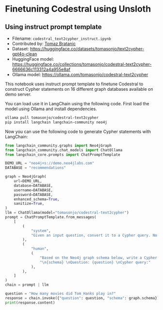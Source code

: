 # Finetuning Codestral using Unsloth

## Using instruct prompt template

* Filename: `codestral_text2cypher_instruct.ipynb`
* Contributed by: [Tomaz Bratanic](https://github.com/tomasonjo)
* Dataset: https://huggingface.co/datasets/tomasonjo/text2cypher-gpt4o-clean
* HuggingFace model: https://huggingface.co/collections/tomasonjo/codestral-text2cypher-6666636c113312a4a955e8af
* Ollama model: https://ollama.com/tomasonjo/codestral-text2cypher

This notebook uses instruct prompt template to finetune Codestral to construct Cypher statements on 16 different graph databases available on demo server.

You can load use it in LangChain using the following code.
First load the model using Ollama and install dependencies.

```bash
ollama pull tomasonjo/codestral-text2cypher
pip install langchain langchain-community neo4j
```

Now you can use the following code to generate Cypher statements with LangChain:

```python
from langchain_community.graphs import Neo4jGraph
from langchain_community.chat_models import ChatOllama
from langchain_core.prompts import ChatPromptTemplate

DEMO_URL = "neo4j+s://demo.neo4jlabs.com"
DATABASE = "recommendations"

graph = Neo4jGraph(
    url=DEMO_URL,
    database=DATABASE,
    username=DATABASE,
    password=DATABASE,
    enhanced_schema=True,
    sanitize=True,
)
llm = ChatOllama(model="tomasonjo/codestral-text2cypher")
prompt = ChatPromptTemplate.from_messages(
    [
        (
            "system",
            "Given an input question, convert it to a Cypher query. No pre-amble.",
        ),
        (
            "human",
            (
                "Based on the Neo4j graph schema below, write a Cypher query that would answer the user's question: "
                "\n{schema} \nQuestion: {question} \nCypher query:"
            ),
        ),
    ]
)
chain = prompt | llm

question = "How many movies did Tom Hanks play in?"
response = chain.invoke({"question": question, "schema": graph.schema})
print(response.content)
```
